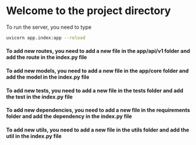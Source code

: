 # Welcome to the project directory

To run the server, you need to type 

<!-- insert a code block -->
```bash
uvicorn app.index:app --reload
```

#### To add new routes, you need to add a new file in the app/api/v1 folder and add the route in the index.py file

#### To add new models, you need to add a new file in the app/core folder and add the model in the index.py file

#### To add new tests, you need to add a new file in the tests folder and add the test in the index.py file

#### To add new dependencies, you need to add a new file in the requirements folder and add the dependency in the index.py file

#### To add new utils, you need to add a new file in the utils folder and add the util in the index.py file
